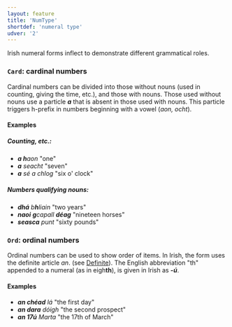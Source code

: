 ```yaml
---
layout: feature
title: 'NumType'
shortdef: 'numeral type'
udver: '2'
---
```


Irish numeral forms inflect to demonstrate different grammatical roles.

### <a name="Card">`Card`</a>: cardinal numbers

Cardinal numbers can be divided into those without nouns (used in counting, giving the time, etc.), and those with nouns. Those used without nouns use a particle _<b>a</b>_ that is absent in those used with nouns. This particle triggers h-prefix in numbers beginning with a vowel (_aon, ocht_).

#### Examples

##### Counting, etc.:
* _<b>a h</b>aon_ "one"
* _<b>a</b> seacht_ "seven"
* _<b>a</b> sé a chlog_ "six o' clock"

##### Numbers qualifying nouns:
* _<b>dhá</b> b<b>h</b>liain_ "two years"
* _<b>naoi</b> <b>g</b>capall <b>déag</b>_ "nineteen horses"
* _<b>seasca</b> punt_ "sixty pounds"


### <a name="Ord">`Ord`</a>: ordinal numbers

Ordinal numbers can be used to show order of items. In Irish, the form uses the definite article _an_. (see [Definite]()). The English abbreviation "th" appended to a numeral (as in eigh<b>th</b>), is given in Irish as _<b>-ú</b>_.

#### Examples

* _<b>an chéad</b> lá_ "the first day"
* _<b>an dara</b> dóigh_ "the second prospect"
* _<b>an 17ú</b> Marta_ "the 17th of March"
<!-- Interlanguage links updated Po 6. listopadu 2023, 21:41:56 CET -->
